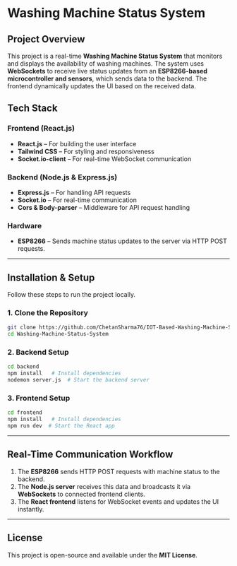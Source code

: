 
# Washing Machine Status System

## Project Overview  
This project is a real-time **Washing Machine Status System** that monitors and displays the availability of washing machines. The system uses **WebSockets** to receive live status updates from an **ESP8266-based microcontroller and sensors**, which sends data to the backend. The frontend dynamically updates the UI based on the received data.

## Tech Stack  

### **Frontend (React.js)**  
- **React.js** – For building the user interface  
- **Tailwind CSS** – For styling and responsiveness  
- **Socket.io-client** – For real-time WebSocket communication  

### **Backend (Node.js & Express.js)**  
- **Express.js** – For handling API requests  
- **Socket.io** – For real-time communication  
- **Cors & Body-parser** – Middleware for API request handling  

### **Hardware**  
- **ESP8266** – Sends machine status updates to the server via HTTP POST requests.  

---

## Installation & Setup  

Follow these steps to run the project locally.  

### **1. Clone the Repository**  
```sh
git clone https://github.com/ChetanSharma76/IOT-Based-Washing-Machine-Status-Detection-System
cd Washing-Machine-Status-System
```

### **2. Backend Setup**  
```sh
cd backend
npm install   # Install dependencies
nodemon server.js  # Start the backend server
```

### **3. Frontend Setup**  
```sh
cd frontend
npm install   # Install dependencies
npm run dev  # Start the React app
```

---

## Real-Time Communication Workflow  
1. The **ESP8266** sends HTTP POST requests with machine status to the backend.  
2. The **Node.js server** receives this data and broadcasts it via **WebSockets** to connected frontend clients.  
3. The **React frontend** listens for WebSocket events and updates the UI instantly.  

---

## License  
This project is open-source and available under the **MIT License**.  
